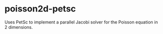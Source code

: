 # poisson2d-petsc
Uses PetSc to implement a parallel Jacobi solver for the Poisson equation in 2 dimensions.
